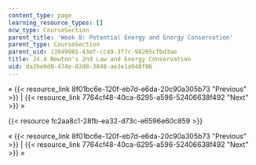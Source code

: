 ```yaml
---
content_type: page
learning_resource_types: []
ocw_type: CourseSection
parent_title: 'Week 8: Potential Energy and Energy Conservation'
parent_type: CourseSection
parent_uid: 13949981-43ef-cc49-3f7c-98265cfbd3ae
title: 24.4 Newton's 2nd Law and Energy Conservation
uid: da2be0d8-474e-82d8-3048-ae3e1a948f86
---
```


« {{< resource_link 8f01bc6e-120f-eb7d-e6da-20c90a305b73 "Previous" >}} | {{< resource_link 7764cf48-40ca-6295-a596-52406638f492 "Next" >}} »

{{< resource fc2aa8c1-28fb-ea32-d73c-e6596e60c859 >}}

« {{< resource_link 8f01bc6e-120f-eb7d-e6da-20c90a305b73 "Previous" >}} | {{< resource_link 7764cf48-40ca-6295-a596-52406638f492 "Next" >}} »